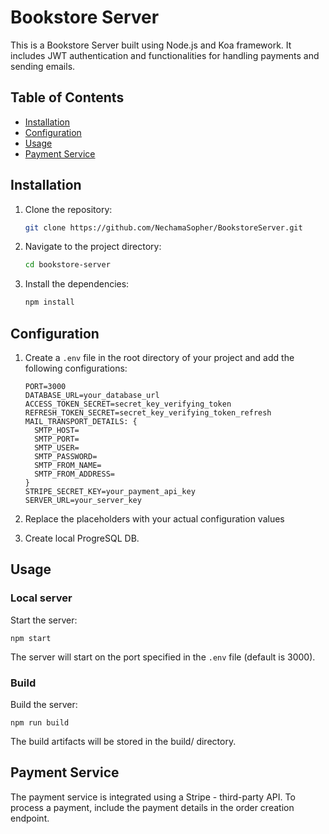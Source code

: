# Bookstore Server

This is a Bookstore Server built using Node.js and Koa framework. It includes JWT authentication and functionalities for handling payments and sending emails.

## Table of Contents

- [Installation](#installation)
- [Configuration](#configuration)
- [Usage](#usage)
- [Payment Service](#payment-service)

## Installation

1. Clone the repository:
    ```sh
    git clone https://github.com/NechamaSopher/BookstoreServer.git
    ```

2. Navigate to the project directory:
    ```sh
    cd bookstore-server
    ```

3. Install the dependencies:
    ```sh
    npm install
    ```

## Configuration

1. Create a `.env` file in the root directory of your project and add the following configurations:
    ```env
    PORT=3000
    DATABASE_URL=your_database_url
    ACCESS_TOKEN_SECRET=secret_key_verifying_token
    REFRESH_TOKEN_SECRET=secret_key_verifying_token_refresh
    MAIL_TRANSPORT_DETAILS: {
      SMTP_HOST=
      SMTP_PORT=
      SMTP_USER=
      SMTP_PASSWORD=
      SMTP_FROM_NAME=
      SMTP_FROM_ADDRESS=
    }
    STRIPE_SECRET_KEY=your_payment_api_key
    SERVER_URL=your_server_key
    ```

2. Replace the placeholders with your actual configuration values
3. Create local ProgreSQL DB.

## Usage
### Local server

Start the server:

    
    npm start
    
The server will start on the port specified in the `.env` file (default is 3000).

### Build
Build the server:

    
    npm run build
    
The build artifacts will be stored in the build/ directory.


## Payment Service

The payment service is integrated using a Stripe - third-party API. To process a payment, include the payment details in the order creation endpoint.
